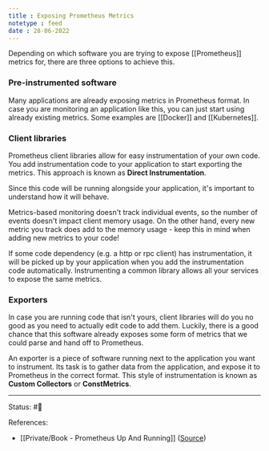 ```yaml
---
title : Exposing Prometheus Metrics
notetype : feed
date : 28-06-2022
---
```


Depending on which software you are trying to expose [[Prometheus]] metrics for, there are three options to achieve this.

### Pre-instrumented software

Many applications are already exposing metrics in Prometheus format. In case you are monitoring an application like this, you can just start using already existing metrics. Some examples are [[Docker]] and [[Kubernetes]].

### Client libraries

Prometheus client libraries allow for easy instrumentation of your own code. You add instrumentation code to your application to start exporting the metrics. This approach is known as **Direct Instrumentation**.

Since this code will be running alongside your application, it's important to understand how it will behave.

Metrics-based monitoring doesn't track individual events, so the number of events doesn't impact client memory usage. On the other hand, every new metric you track does add to the memory usage - keep this in mind when adding new metrics to your code!

If some code dependency (e.g. a http or rpc client) has instrumentation, it will be picked up by your application when you add the instrumentation code automatically. Instrumenting a common library allows all your services to expose the same metrics.

### Exporters

In case you are running code that isn't yours, client libraries will do you no good as you need to actually edit code to add them. Luckily, there is a good chance that this software already exposes some form of metrics that we could parse and hand off to Prometheus. 

An exporter is a piece of software running next to the application you want to instrument. Its task is to gather data from the application, and expose it to Prometheus in the correct format. This style of instrumentation is known as **Custom Collectors** or **ConstMetrics**.



-----

Status: #🌱 

References:
- [[Private/Book - Prometheus Up And Running]] ([Source](https://www.oreilly.com/library/view/prometheus-up/9781492034131/))
